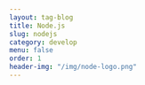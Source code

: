 ```yaml
---
layout: tag-blog
title: Node.js
slug: nodejs
category: develop
menu: false
order: 1
header-img: "/img/node-logo.png"
---
```

